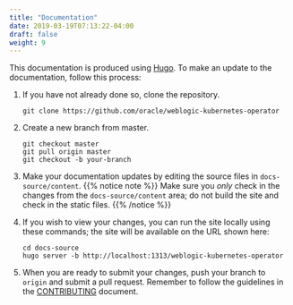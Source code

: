 ```yaml
---
title: "Documentation"
date: 2019-03-19T07:13:22-04:00
draft: false
weight: 9
---
```


This documentation is produced using [Hugo](http://gohugo.io).  To make an
update to the documentation, follow this process:

1. If you have not already done so, clone the repository.

    ```
    git clone https://github.com/oracle/weblogic-kubernetes-operator
    ```

2. Create a new branch from master.

    ```
    git checkout master
    git pull origin master
    git checkout -b your-branch
    ```

3. Make your documentation updates by editing the source files in
`docs-source/content`.
{{% notice note %}}
Make sure you _only_ check in the changes from the `docs-source/content` area;
do not build the site and check in the static files.
{{% /notice %}}

4. If you wish to view your changes, you can run the site locally using
these commands; the site will be available on the URL shown here:

    ```
    cd docs-source
    hugo server -b http://localhost:1313/weblogic-kubernetes-operator
    ```

5. When you are ready to submit your changes, push your branch to `origin`
and submit a pull request. Remember to follow the guidelines in the
[CONTRIBUTING](https://github.com/oracle/weblogic-kubernetes-operator/blob/master/CONTRIBUTING.md)
document.
